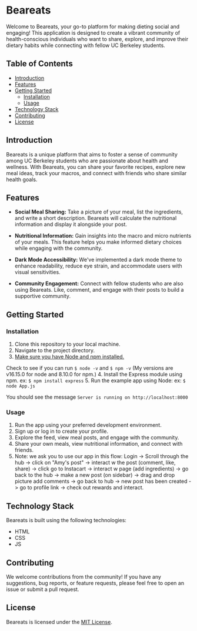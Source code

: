 # Beareats

Welcome to Beareats, your go-to platform for making dieting social and engaging! This application is designed to create a vibrant community of health-conscious individuals who want to share, explore, and improve their dietary habits while connecting with fellow UC Berkeley students.

## Table of Contents

- [Introduction](#introduction)
- [Features](#features)
- [Getting Started](#getting-started)
  - [Installation](#installation)
  - [Usage](#usage)
- [Technology Stack](#technology-stack)
- [Contributing](#contributing)
- [License](#license)

## Introduction

Beareats is a unique platform that aims to foster a sense of community among UC Berkeley students who are passionate about health and wellness. With Beareats, you can share your favorite recipes, explore new meal ideas, track your macros, and connect with friends who share similar health goals.

## Features

- **Social Meal Sharing:** Take a picture of your meal, list the ingredients, and write a short description. Beareats will calculate the nutritional information and display it alongside your post.

- **Nutritional Information:** Gain insights into the macro and micro nutrients of your meals. This feature helps you make informed dietary choices while engaging with the community.

- **Dark Mode Accessibility:** We've implemented a dark mode theme to enhance readability, reduce eye strain, and accommodate users with visual sensitivities.

- **Community Engagement:** Connect with fellow students who are also using Beareats. Like, comment, and engage with their posts to build a supportive community.

## Getting Started

### Installation

1. Clone this repository to your local machine.
2. Navigate to the project directory.
3. [Make sure you have Node and npm installed.](https://docs.npmjs.com/downloading-and-installing-node-js-and-npm) 

Check to see if you can run  ``$ node -v`` and ``$ npm -v`` (My versions are v16.15.0 for node and 8.10.0 for npm.)
4. Install the Express module using npm. 
ex: ``$ npm install express``
5. Run the example app using Node:
ex: ``$ node App.js``

You should see the message ``Server is running on http://localhost:8000``

### Usage

1. Run the app using your preferred development environment.
2. Sign up or log in to create your profile.
3. Explore the feed, view meal posts, and engage with the community.
4. Share your own meals, view nutritional information, and connect with friends.
5. Note: we ask you to use our app in this flow: Login -> Scroll through the hub -> click on "Amy's post" -> interact w the post (comment, like, share) -> click go to Instacart -> interact w page (add ingredients) -> go back to the hub -> make a new post (on sidebar) -> drag and drop picture add comments -> go back to hub -> new post has been created -> go to profile link -> check out rewards and interact.


## Technology Stack

Beareats is built using the following technologies:

- HTML
- CSS
- JS

## Contributing

We welcome contributions from the community! If you have any suggestions, bug reports, or feature requests, please feel free to open an issue or submit a pull request.

## License

Beareats is licensed under the [MIT License](LICENSE).
